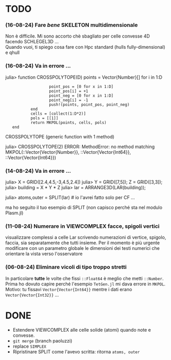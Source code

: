 # TODO


### (16-08-24) Fare _bene_ SKELETON multidimensionale

Non è difficile. 
Mi sono accorto chè sbagliato per celle convesse 4D facendo SCHLEGEL3D ...  
Quando vuoi, ti spiego cosa fare con Hpc standard (hulls fully-dimensional) e  qhull

### (16-08-24) Va in errore ...

julia> function CROSSPOLYTOPE(D)
               points = Vector{Number}[]
               for i in 1:D

                       point_pos = [0 for x in 1:D]
                       point_pos[i] = +1
                       point_neg = [0 for x in 1:D]
                       point_neg[i] = -1
                       push!(points, point_pos, point_neg)
               end
               cells = [collect(1:D*2)]
               pols = [[1]]
               return MKPOL(points, cells, pols)
       end
CROSSPOLYTOPE (generic function with 1 method)

julia> CROSSPOLYTOPE(2)
ERROR: MethodError: no method matching MKPOL(::Vector{Vector{Number}}, ::Vector{Vector{Int64}}, ::Vector{Vector{Int64}})



### (14-08-24) Va in errore ...

julia> X = GRID([2.4,4.5,-3,4.5,2.4])
julia> Y = GRID([7,5]); Z = GRID([3,3]);
julia> building = X * Y * Z
julia> lar = ARRANGE3D(LAR(building));

julia> atoms,outer = SPLIT(lar)  # io l'avrei fatto solo per CF ... 

ma ho seguito il tuo esempio di SPLIT (non capisco perché sta nel modulo Plasm.jl)


### (11-08-24) Numerare in VIEWCOMPLEX facce, spigoli vertici
visualizzare complessi a celle Lar scrivendo numerazioni di vertice, spigolo, faccia, sia separatamente che tutti insieme.
Per il momento è più urgente modificare con un parametro globale le dimensioni dei testi numerici che orientare la vista verso l'osservatore

### (06-08-24) Eliminare vicoli di tipo troppo stretti ###
In particolare **tutte** le volte che fissi `::Float64` è meglio che metti `::Number`.
Prima ho dovuto capire perché l'esempio `TetGen.jl`  mi dava errore in `MKPOL`.
Motivo:  tu fissavi `Vector{Vector{Int64}}` mentre i dati erano `Vector{Vector{Int32}}` ...



# DONE 

- Estendere VIEWCOMPLEX alle celle solide (atomi) quando note e convesse. 
- `git merge` (branch paoluzzi)
- replace `SIMPLEX` 
- Ripristinare SPLIT come l'avevo scritta: ritorna `atoms, outer`








